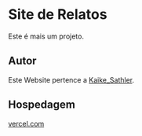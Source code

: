 # Site de Relatos

Este é mais um projeto. 

## Autor

Este Website pertence a [Kaike_Sathler](https://github.com/KaikeSathler/Site-de-Relato/).

## Hospedagem

[vercel.com](https://vercel.com/)
